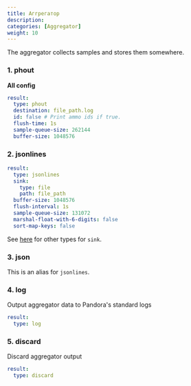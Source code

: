 ```yaml
---
title: Аггрегатор
description: 
categories: [Aggregator]
weight: 10
---
```


The aggregator collects samples and stores them somewhere.

### 1. phout

**All config**

```yaml
result:
  type: phout
  destination: file_path.log
  id: false # Print ammo ids if true.
  flush-time: 1s
  sample-queue-size: 262144
  buffer-size: 1048576
```

### 2. jsonlines

```yaml
result:
  type: jsonlines
  sink: 
    type: file
    path: file_path
  buffer-size: 1048576
  flush-interval: 1s
  sample-queue-size: 131072
  marshal-float-with-6-digits: false
  sort-map-keys: false
```

See [here](./sink.md) for other types for `sink`.

### 3. json

This is an alias for `jsonlines`.

### 4. log

Output aggregator data to Pandora's standard logs

```yaml
result:
  type: log
```

### 5. discard

Discard aggregator output

```yaml
result:
  type: discard
```

